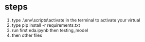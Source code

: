 # steps
1) type .\env\scripts\activate in the terminal to activate your virtual
2) type pip install -r requirements.txt
3) run first eda.ipynb then testing_model
4) then other files

